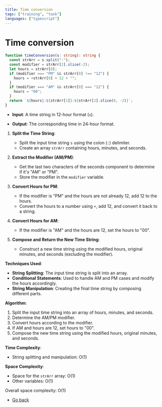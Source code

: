 ```yaml
---
title: Time conversion
tags: ["training", "task"]
languages: ["typescript"]
---
```


# Time conversion

```typescript
function timeConversion(s: string): string {
  const strArr = s.split(":");
  const modifier = strArr[2].slice(-2);
  let hours = strArr[0];
  if (modifier === "PM" && strArr[0] !== "12") {
    hours = +strArr[0] + 12 + "";
  }
  if (modifier === "AM" && strArr[0] === "12") {
    hours = "00";
  }
  return `${hours}:${strArr[1]}:${strArr[2].slice(0, -2)}`;
}
```

- **Input**: A time string in 12-hour format (`s`).

- **Output**: The corresponding time in 24-hour format.

1. **Split the Time String**:

   - Split the input time string `s` using the colon (`:`) delimiter.
   - Create an array `strArr` containing hours, minutes, and seconds.

2. **Extract the Modifier (AM/PM)**:

   - Get the last two characters of the seconds component to determine if it's "AM" or "PM".
   - Store the modifier in the `modifier` variable.

3. **Convert Hours for PM**:

   - If the modifier is "PM" and the hours are not already 12, add 12 to the hours.
   - Convert the hours to a number using `+`, add 12, and convert it back to a string.

4. **Convert Hours for AM**:

   - If the modifier is "AM" and the hours are 12, set the hours to "00".

5. **Compose and Return the New Time String**:
   - Construct a new time string using the modified hours, original minutes, and seconds (excluding the modifier).

**Techniques Used**:

- **String Splitting**: The input time string is split into an array.
- **Conditional Statements**: Used to handle AM and PM cases and modify the hours accordingly.
- **String Manipulation**: Creating the final time string by composing different parts.

**Algorithm**:

1. Split the input time string into an array of hours, minutes, and seconds.
2. Determine the AM/PM modifier.
3. Convert hours according to the modifier.
4. If AM and hours are 12, set hours to "00".
5. Compose the new time string using the modified hours, original minutes, and seconds.

**Time Complexity**:

- String splitting and manipulation: O(1)

**Space Complexity**:

- Space for the `strArr` array: O(1)
- Other variables: O(1)

Overall space complexity: O(1)

- [Go back](../readme.md)
